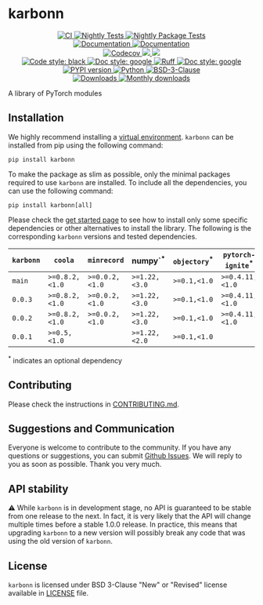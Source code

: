 # karbonn

<p align="center">
    <a href="https://github.com/durandtibo/karbonn/actions">
        <img alt="CI" src="https://github.com/durandtibo/karbonn/workflows/CI/badge.svg">
    </a>
    <a href="https://github.com/durandtibo/karbonn/actions">
        <img alt="Nightly Tests" src="https://github.com/durandtibo/karbonn/workflows/Nightly%20Tests/badge.svg">
    </a>
    <a href="https://github.com/durandtibo/karbonn/actions">
        <img alt="Nightly Package Tests" src="https://github.com/durandtibo/karbonn/workflows/Nightly%20Package%20Tests/badge.svg">
    </a>
    <br/>
    <a href="https://durandtibo.github.io/karbonn/">
        <img alt="Documentation" src="https://github.com/durandtibo/karbonn/workflows/Documentation%20(stable)/badge.svg">
    </a>
    <a href="https://durandtibo.github.io/karbonn/">
        <img alt="Documentation" src="https://github.com/durandtibo/karbonn/workflows/Documentation%20(unstable)/badge.svg">
    </a>
    <br/>
    <a href="https://codecov.io/gh/durandtibo/karbonn">
        <img alt="Codecov" src="https://codecov.io/gh/durandtibo/karbonn/branch/main/graph/badge.svg">
    </a>
    <a href="https://codeclimate.com/github/durandtibo/karbonn/maintainability">
        <img src="https://api.codeclimate.com/v1/badges/1d66f4218d5da81c2ed0/maintainability" />
    </a>
    <a href="https://codeclimate.com/github/durandtibo/karbonn/test_coverage">
        <img src="https://api.codeclimate.com/v1/badges/1d66f4218d5da81c2ed0/test_coverage" />
    </a>
    <br/>
    <a href="https://github.com/psf/black">
        <img  alt="Code style: black" src="https://img.shields.io/badge/code%20style-black-000000.svg">
    </a>
    <a href="https://google.github.io/styleguide/pyguide.html#s3.8-comments-and-docstrings">
        <img  alt="Doc style: google" src="https://img.shields.io/badge/%20style-google-3666d6.svg">
    </a>
    <a href="https://github.com/astral-sh/ruff">
        <img src="https://img.shields.io/endpoint?url=https://raw.githubusercontent.com/astral-sh/ruff/main/assets/badge/v2.json" alt="Ruff" style="max-width:100%;">
    </a>
    <a href="https://github.com/guilatrova/tryceratops">
        <img  alt="Doc style: google" src="https://img.shields.io/badge/try%2Fexcept%20style-tryceratops%20%F0%9F%A6%96%E2%9C%A8-black">
    </a>
    <br/>
    <a href="https://pypi.org/project/karbonn/">
        <img alt="PYPI version" src="https://img.shields.io/pypi/v/karbonn">
    </a>
    <a href="https://pypi.org/project/karbonn/">
        <img alt="Python" src="https://img.shields.io/pypi/pyversions/karbonn.svg">
    </a>
    <a href="https://opensource.org/licenses/BSD-3-Clause">
        <img alt="BSD-3-Clause" src="https://img.shields.io/pypi/l/karbonn">
    </a>
    <br/>
    <a href="https://pepy.tech/project/karbonn">
        <img  alt="Downloads" src="https://static.pepy.tech/badge/karbonn">
    </a>
    <a href="https://pepy.tech/project/karbonn">
        <img  alt="Monthly downloads" src="https://static.pepy.tech/badge/karbonn/month">
    </a>
    <br/>
</p>

A library of PyTorch modules

## Installation

We highly recommend installing
a [virtual environment](https://packaging.python.org/guides/installing-using-pip-and-virtual-environments/).
`karbonn` can be installed from pip using the following command:

```shell
pip install karbonn
```

To make the package as slim as possible, only the minimal packages required to use `karbonn` are
installed.
To include all the dependencies, you can use the following command:

```shell
pip install karbonn[all]
```

Please check the [get started page](https://durandtibo.github.io/karbonn/get_started) to see how to
install only some specific dependencies or other alternatives to install the library.
The following is the corresponding `karbonn` versions and tested dependencies.

| `karbonn` | `coola`        | `minrecord`    | numpy`<sup>*</sup> | `objectory`<sup>*</sup> | `pytorch-ignite`<sup>*</sup> | `tabulate`<sup>*</sup> | `torch`       | `python`      |
|-----------|----------------|----------------|--------------------|-------------------------|------------------------------|------------------------|---------------|---------------|
| `main`    | `>=0.8.2,<1.0` | `>=0.0.2,<1.0` | `>=1.22,<3.0`      | `>=0.1,<1.0`            | `>=0.4.11,<1.0`              | `>=0.9,<0.10`          | `>=1.12,<3.0` | `>=3.9,<3.13` |
| `0.0.3`   | `>=0.8.2,<1.0` | `>=0.0.2,<1.0` | `>=1.22,<3.0`      | `>=0.1,<1.0`            | `>=0.4.11,<1.0`              | `>=0.9,<0.10`          | `>=1.12,<3.0` | `>=3.9,<3.13` |
| `0.0.2`   | `>=0.8.2,<1.0` | `>=0.0.2,<1.0` | `>=1.22,<3.0`      | `>=0.1,<1.0`            | `>=0.4.11,<1.0`              | `>=0.9,<0.10`          | `>=1.12,<3.0` | `>=3.9,<3.13` |
| `0.0.1`   | `>=0.5,<1.0`   |                | `>=1.22,<2.0`      | `>=0.1,<1.0`            |                              | `>=0.9,<0.10`          | `>=1.10,<3.0` | `>=3.9,<3.13` |

<sup>*</sup> indicates an optional dependency

## Contributing

Please check the instructions in [CONTRIBUTING.md](.github/CONTRIBUTING.md).

## Suggestions and Communication

Everyone is welcome to contribute to the community.
If you have any questions or suggestions, you can
submit [Github Issues](https://github.com/durandtibo/karbonn/issues).
We will reply to you as soon as possible. Thank you very much.

## API stability

:warning: While `karbonn` is in development stage, no API is guaranteed to be stable from one
release to the next.
In fact, it is very likely that the API will change multiple times before a stable 1.0.0 release.
In practice, this means that upgrading `karbonn` to a new version will possibly break any code that
was using the old version of `karbonn`.

## License

`karbonn` is licensed under BSD 3-Clause "New" or "Revised" license available in [LICENSE](LICENSE)
file.
